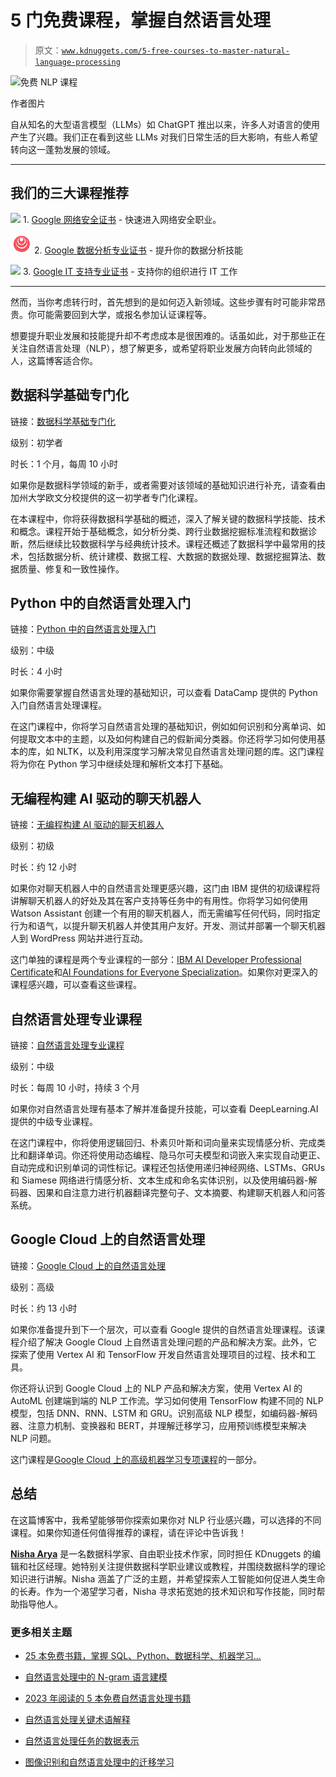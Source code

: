 # 5 门免费课程，掌握自然语言处理

> 原文：[`www.kdnuggets.com/5-free-courses-to-master-natural-language-processing`](https://www.kdnuggets.com/5-free-courses-to-master-natural-language-processing)

![免费 NLP 课程](img/5ae96669735b9ef013b0b884100fcb7a.png)

作者图片

自从知名的大型语言模型（LLMs）如 ChatGPT 推出以来，许多人对语言的使用产生了兴趣。我们正在看到这些 LLMs 对我们日常生活的巨大影响，有些人希望转向这一蓬勃发展的领域。

* * *

## 我们的三大课程推荐

![](img/0244c01ba9267c002ef39d4907e0b8fb.png) 1\. [Google 网络安全证书](https://www.kdnuggets.com/google-cybersecurity) - 快速进入网络安全职业。

![](img/e225c49c3c91745821c8c0368bf04711.png) 2\. [Google 数据分析专业证书](https://www.kdnuggets.com/google-data-analytics) - 提升你的数据分析技能

![](img/0244c01ba9267c002ef39d4907e0b8fb.png) 3\. [Google IT 支持专业证书](https://www.kdnuggets.com/google-itsupport) - 支持你的组织进行 IT 工作

* * *

然而，当你考虑转行时，首先想到的是如何迈入新领域。这些步骤有时可能非常昂贵。你可能需要回到大学，或报名参加认证课程等。

想要提升职业发展和技能提升却不考虑成本是很困难的。话虽如此，对于那些正在关注自然语言处理（NLP），想了解更多，或希望将职业发展方向转向此领域的人，这篇博客适合你。

## 数据科学基础专门化

链接：[数据科学基础专门化](https://imp.i384100.net/B06vg1)

级别：初学者

时长：1 个月，每周 10 小时

如果你是数据科学领域的新手，或者需要对该领域的基础知识进行补充，请查看由加州大学欧文分校提供的这一初学者专门化课程。

在本课程中，你将获得数据科学基础的概述，深入了解关键的数据科学技能、技术和概念。课程开始于基础概念，如分析分类、跨行业数据挖掘标准流程和数据诊断，然后继续比较数据科学与经典统计技术。课程还概述了数据科学中最常用的技术，包括数据分析、统计建模、数据工程、大数据的数据处理、数据挖掘算法、数据质量、修复和一致性操作。

## Python 中的自然语言处理入门

链接：[Python 中的自然语言处理入门](https://datacamp.pxf.io/DK2voj)

级别：中级

时长：4 小时

如果你需要掌握自然语言处理的基础知识，可以查看 DataCamp 提供的 Python 入门自然语言处理课程。

在这门课程中，你将学习自然语言处理的基础知识，例如如何识别和分离单词、如何提取文本中的主题，以及如何构建自己的假新闻分类器。你还将学习如何使用基本的库，如 NLTK，以及利用深度学习解决常见自然语言处理问题的库。这门课程将为你在 Python 学习中继续处理和解析文本打下基础。

## 无编程构建 AI 驱动的聊天机器人

链接：[无编程构建 AI 驱动的聊天机器人](https://imp.i384100.net/21AvDz)

级别：初级

时长：约 12 小时

如果你对聊天机器人中的自然语言处理更感兴趣，这门由 IBM 提供的初级课程将讲解聊天机器人的好处及其在客户支持等任务中的有用性。你将学习如何使用 Watson Assistant 创建一个有用的聊天机器人，而无需编写任何代码，同时指定行为和语气，以提升聊天机器人并使其用户友好。开发、测试并部署一个聊天机器人到 WordPress 网站并进行互动。

这门单独的课程是两个专业课程的一部分：[IBM AI Developer Professional Certificate](https://imp.i384100.net/4P1v99)和[AI Foundations for Everyone Specialization](https://imp.i384100.net/damMBM)。如果你对更深入的课程感兴趣，可以查看这些课程。

## 自然语言处理专业课程

链接：[自然语言处理专业课程](https://imp.i384100.net/Mm9MeJ)

级别：中级

时长：每周 10 小时，持续 3 个月

如果你对自然语言处理有基本了解并准备提升技能，可以查看 DeepLearning.AI 提供的中级专业课程。

在这门课程中，你将使用逻辑回归、朴素贝叶斯和词向量来实现情感分析、完成类比和翻译单词。你还将使用动态编程、隐马尔可夫模型和词嵌入来实现自动更正、自动完成和识别单词的词性标记。课程还包括使用递归神经网络、LSTMs、GRUs 和 Siamese 网络进行情感分析、文本生成和命名实体识别，以及使用编码器-解码器、因果和自注意力进行机器翻译完整句子、文本摘要、构建聊天机器人和问答系统。

## Google Cloud 上的自然语言处理

链接：[Google Cloud 上的自然语言处理](https://imp.i384100.net/KjDM7x)

级别：高级

时长：约 13 小时

如果你准备提升到下一个层次，可以查看 Google 提供的自然语言处理课程。该课程介绍了解决 Google Cloud 上自然语言处理问题的产品和解决方案。此外，它探索了使用 Vertex AI 和 TensorFlow 开发自然语言处理项目的过程、技术和工具。

你还将认识到 Google Cloud 上的 NLP 产品和解决方案，使用 Vertex AI 的 AutoML 创建端到端的 NLP 工作流。学习如何使用 TensorFlow 构建不同的 NLP 模型，包括 DNN、RNN、LSTM 和 GRU。识别高级 NLP 模型，如编码器-解码器、注意力机制、变换器和 BERT，并理解迁移学习，应用预训练模型来解决 NLP 问题。

这门课程是[Google Cloud 上的高级机器学习专项课程](https://imp.i384100.net/nL75Y7)的一部分。

## 总结

在这篇博客中，我希望能够带你探索如果你对 NLP 行业感兴趣，可以选择的不同课程。如果你知道任何值得推荐的课程，请在评论中告诉我！

**[Nisha Arya](https://www.linkedin.com/in/nisha-arya-ahmed/)** 是一名数据科学家、自由职业技术作家，同时担任 KDnuggets 的编辑和社区经理。她特别关注提供数据科学职业建议或教程，并围绕数据科学的理论知识进行讲解。Nisha 涵盖了广泛的主题，并希望探索人工智能如何促进人类生命的长寿。作为一个渴望学习者，Nisha 寻求拓宽她的技术知识和写作技能，同时帮助指导他人。

### 更多相关主题

+   [25 本免费书籍，掌握 SQL、Python、数据科学、机器学习…](https://www.kdnuggets.com/25-free-books-to-master-sql-python-data-science-machine-learning-and-natural-language-processing)

+   [自然语言处理中的 N-gram 语言建模](https://www.kdnuggets.com/2022/06/ngram-language-modeling-natural-language-processing.html)

+   [2023 年阅读的 5 本免费自然语言处理书籍](https://www.kdnuggets.com/2023/06/5-free-books-natural-language-processing-read-2023.html)

+   [自然语言处理关键术语解释](https://www.kdnuggets.com/2017/02/natural-language-processing-key-terms-explained.html)

+   [自然语言处理任务的数据表示](https://www.kdnuggets.com/2018/11/data-representation-natural-language-processing.html)

+   [图像识别和自然语言处理中的迁移学习](https://www.kdnuggets.com/2022/01/transfer-learning-image-recognition-natural-language-processing.html)
